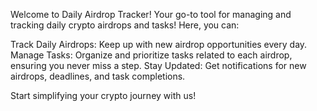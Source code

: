 Welcome to Daily Airdrop Tracker!
Your go-to tool for managing and tracking daily crypto airdrops and tasks! Here, you can:

Track Daily Airdrops: Keep up with new airdrop opportunities every day.
Manage Tasks: Organize and prioritize tasks related to each airdrop, ensuring you never miss a step.
Stay Updated: Get notifications for new airdrops, deadlines, and task completions.

Start simplifying your crypto journey with us!
